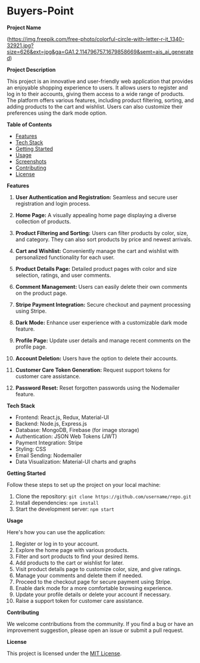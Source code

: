 # Buyers-Point
**Project Name**

(https://img.freepik.com/free-photo/colorful-circle-with-letter-r-it_1340-32921.jpg?size=626&ext=jpg&ga=GA1.2.114796757.1679858669&semt=ais_ai_generated)

**Project Description**

This project is an innovative and user-friendly web application that provides an enjoyable shopping experience to users. It allows users to register and log in to their accounts, giving them access to a wide range of products. The platform offers various features, including product filtering, sorting, and adding products to the cart and wishlist. Users can also customize their preferences using the dark mode option.

**Table of Contents**
- [Features](#features)
- [Tech Stack](#tech-stack)
- [Getting Started](#getting-started)
- [Usage](#usage)
- [Screenshots](#screenshots)
- [Contributing](#contributing)
- [License](#license)

**Features**

1. **User Authentication and Registration:** Seamless and secure user registration and login process.

2. **Home Page:** A visually appealing home page displaying a diverse collection of products.

3. **Product Filtering and Sorting:** Users can filter products by color, size, and category. They can also sort products by price and newest arrivals.

4. **Cart and Wishlist:** Conveniently manage the cart and wishlist with personalized functionality for each user.

5. **Product Details Page:** Detailed product pages with color and size selection, ratings, and user comments.

6. **Comment Management:** Users can easily delete their own comments on the product page.

7. **Stripe Payment Integration:** Secure checkout and payment processing using Stripe.

8. **Dark Mode:** Enhance user experience with a customizable dark mode feature.

9. **Profile Page:** Update user details and manage recent comments on the profile page.

10. **Account Deletion:** Users have the option to delete their accounts.

11. **Customer Care Token Generation:** Request support tokens for customer care assistance.

12. **Password Reset:** Reset forgotten passwords using the Nodemailer feature.

**Tech Stack**

- Frontend: React.js, Redux, Material-UI
- Backend: Node.js, Express.js
- Database: MongoDB, Firebase (for image storage)
- Authentication: JSON Web Tokens (JWT)
- Payment Integration: Stripe
- Styling: CSS
- Email Sending: Nodemailer
- Data Visualization: Material-UI charts and graphs

**Getting Started**

Follow these steps to set up the project on your local machine:

1. Clone the repository: `git clone https://github.com/username/repo.git`
2. Install dependencies: `npm install`
3. Start the development server: `npm start`

**Usage**

Here's how you can use the application:

1. Register or log in to your account.
2. Explore the home page with various products.
3. Filter and sort products to find your desired items.
4. Add products to the cart or wishlist for later.
5. Visit product details page to customize color, size, and give ratings.
6. Manage your comments and delete them if needed.
7. Proceed to the checkout page for secure payment using Stripe.
8. Enable dark mode for a more comfortable browsing experience.
9. Update your profile details or delete your account if necessary.
10. Raise a support token for customer care assistance.

**Contributing**

We welcome contributions from the community. If you find a bug or have an improvement suggestion, please open an issue or submit a pull request.

**License**

This project is licensed under the [MIT License](/path/to/LICENSE).

